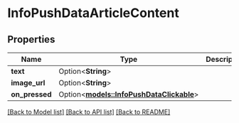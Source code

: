 # InfoPushDataArticleContent

## Properties

Name | Type | Description | Notes
------------ | ------------- | ------------- | -------------
**text** | Option<**String**> |  | [optional]
**image_url** | Option<**String**> |  | [optional]
**on_pressed** | Option<[**models::InfoPushDataClickable**](InfoPushDataClickable.md)> |  | [optional]

[[Back to Model list]](../README.md#documentation-for-models) [[Back to API list]](../README.md#documentation-for-api-endpoints) [[Back to README]](../README.md)


